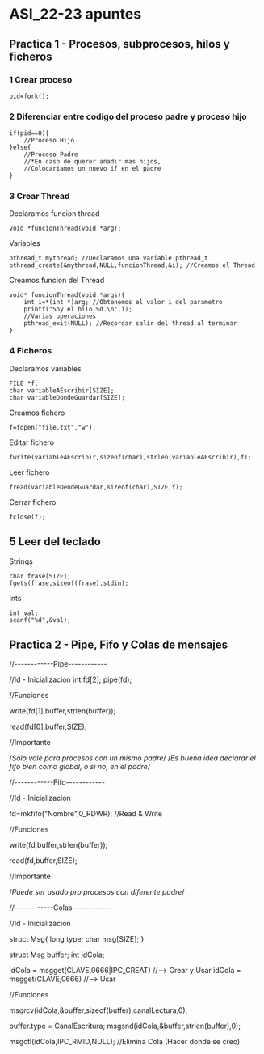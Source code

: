# ASI_22-23 apuntes

## Practica 1 - Procesos, subprocesos, hilos y ficheros

### 1 Crear proceso

```
pid=fork();
```

### 2 Diferenciar entre codigo del proceso padre y proceso hijo

```
if(pid==0){
	//Proceso Hijo
}else{
	//Proceso Padre
	//*En caso de querer añadir mas hijos,
	//Colocariamos un nuevo if en el padre
}
```

### 3 Crear Thread


Declaramos funcion thread

```
void *funcionThread(void *arg);
```

Variables
```
pthread_t mythread; //Declaramos una variable pthread_t
pthread_create(&mythread,NULL,funcionThread,&i); //Creamos el Thread
```

Creamos funcion del Thread

```
void* funcionThread(void *args){
	int i=*(int *)arg; //Obtenemos el valor i del parametro
	printf("Soy el hilo %d.\n",i);
	//Varias operaciones
	pthread_exit(NULL); //Recordar salir del thread al terminar
}
```

### 4 Ficheros

Declaramos variables
```
FILE *f;
char variableAEscribir[SIZE];
char variableDondeGuardar[SIZE];
```

Creamos fichero

```
f=fopen("file.txt","w");
```

Editar fichero
```
fwrite(variableAEscribir,sizeof(char),strlen(variableAEscribir),f);
```

Leer fichero
```
fread(variableDendeGuardar,sizeof(char),SIZE,f);
```

Cerrar fichero
```
fclose(f);
```

## 5 Leer del teclado

Strings
```
char frase[SIZE];
fgets(frase,sizeof(frase),stdin);
```

Ints
```
int val;
scanf("%d",&val);
```

## Practica 2 - Pipe, Fifo y Colas de mensajes

//------------Pipe------------

//Id - Inicializacion
int fd[2];
pipe(fd);

//Funciones

write(fd[1],buffer,strlen(buffer));

read(fd[0],buffer,SIZE);

//Importante

/*Solo vale para procesos con un mismo padre*/
/*Es buena idea declarar el fifo bien como global, o si no, en el padre*/

//------------Fifo------------

//Id - Inicializacion

fd=mkfifo("Nombre",0_RDWR); //Read & Write

//Funciones

write(fd,buffer,strlen(buffer));

read(fd,buffer,SIZE);

//Importante

/*Puede ser usado pro procesos con diferente padre*/

//------------Colas------------

//Id - Inicializacion

struct Msg{
	long type;
	char msg[SIZE];
	}
	
struct Msg buffer;
int idCola;


idCola = msgget(CLAVE,0666|IPC_CREAT) //--> Crear y Usar
idCola = msgget(CLAVE,0666) //--> Usar

//Funciones

msgrcv(idCola,&buffer,sizeof(buffer),canalLectura,0);

buffer.type = CanalEscritura;
msgsnd(idCola,&buffer,strlen(buffer),0);

msgctl(idCola,IPC_RMID,NULL); //Elimina Cola (Hacer donde se creo)

